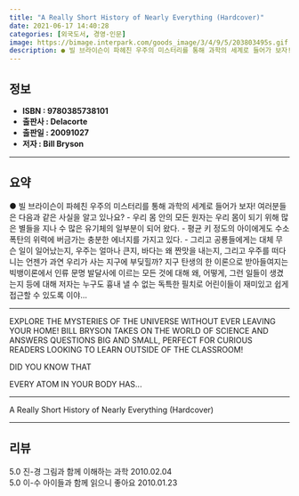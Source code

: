```yaml
---
title: "A Really Short History of Nearly Everything (Hardcover)"
date: 2021-06-17 14:40:28
categories: [외국도서, 경영-인문]
image: https://bimage.interpark.com/goods_image/3/4/9/5/203803495s.gif
description: ● 빌 브라이슨이 파헤친 우주의 미스터리를 통해 과학의 세계로 들어가 보자! 여러분들은 다음과 같은 사실을 알고 있나요? - 우리 몸 안의 모든 원자는 우리 몸이 되기 위해 많은 별들을 지나 수 많은 유기체의 일부분이 되어 왔다. - 평균 키 정도의 아이에게도 수소폭탄의 위력에 버금
---
```


## **정보**

- **ISBN : 9780385738101**
- **출판사 : Delacorte**
- **출판일 : 20091027**
- **저자 : Bill Bryson**

------



## **요약**

●  빌 브라이슨이 파헤친 우주의 미스터리를 통해 과학의 세계로 들어가 보자!  여러분들은 다음과 같은 사실을 알고 있나요? - 우리 몸 안의 모든 원자는 우리 몸이 되기 위해 많은 별들을 지나 수 많은 유기체의 일부분이 되어 왔다. - 평균 키 정도의 아이에게도 수소폭탄의 위력에 버금가는 충분한 에너지를 가지고 있다. - 그리고 공룡들에게는 대체 무슨 일이 일어났는지, 우주는 얼마나 큰지, 바다는 왜 짠맛을 내는지, 그리고 우주를 떠다니는 언젠가 과연 우리가 사는 지구에 부딪힐까? 지구 탄생의 한 이론으로 받아들여지는 빅뱅이론에서 인류 문명 발달사에 이르는 모든 것에 대해 왜, 어떻게, 그런 일들이 생겼는지 등에 대해 저자는 누구도 흉내 낼 수 없는 독특한 필치로 어린이들이 재미있고 쉽게 접근할 수 있도록 이야...

------

EXPLORE THE MYSTERIES OF THE UNIVERSE WITHOUT EVER LEAVING YOUR HOME! BILL BRYSON TAKES ON THE WORLD OF SCIENCE AND ANSWERS QUESTIONS BIG AND SMALL, PERFECT FOR CURIOUS READERS LOOKING TO LEARN OUTSIDE OF THE CLASSROOM!

DID YOU KNOW THAT

 EVERY ATOM IN YOUR BODY HAS... 

------


A Really Short History of Nearly Everything (Hardcover) 

------


## **리뷰** 

5.0 진-경 그림과 함께 이해하는 과학 2010.02.04 <br/>5.0 이-수 아이들과 함께 읽으니 좋아요 2010.01.23 <br/>